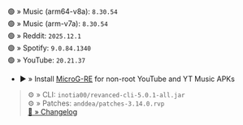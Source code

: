 🟢 » Music (arm64-v8a): `8.30.54`  
🟢 » Music (arm-v7a): `8.30.54`  
🟢 » Reddit: `2025.12.1`  
🟢 » Spotify: `9.0.84.1340`  
🟢 » YouTube: `20.21.37`  

- ▶️ » Install [MicroG-RE](https://github.com/WSTxda/MicroG-RE/releases) for non-root YouTube and YT Music APKs
  
> ⚙️ » CLI: `inotia00/revanced-cli-5.0.1-all.jar`  
> ⚙️ » Patches: `anddea/patches-3.14.0.rvp`  
[🔗 » Changelog](https://github.com/anddea/revanced-patches/releases/tag/v3.14.0)  
